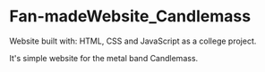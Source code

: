 # Fan-madeWebsite_Candlemass

Website built with: HTML, CSS and JavaScript as a college project. 

It's simple website for the metal band Candlemass.

